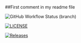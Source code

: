 ##First comment in my readme file

![GitHub Workflow Status (branch)](https://img.shields.io/github/actions/workflow/status/Dane316/sem/main.yml?branch=master)

[![LICENSE](https://img.shields.io/github/license/Dane316/sem.svg?style=flat-square)](https://github.com/Dane316/sem/blob/master/LICENSE)

[![Releases](https://img.shields.io/github/release/Dane316/sem/all.svg?style=flat-square)](https://github.com/Dane316/sem/releases)